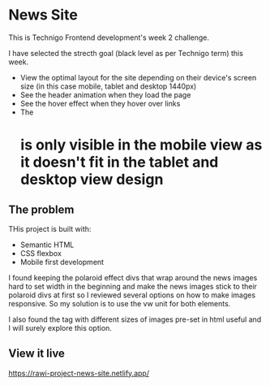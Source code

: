 # News Site

This is Technigo Frontend development's week 2 challenge. 

I have selected the strecth goal (black level as per Technigo term) this week.

- View the optimal layout for the site depending on their device's screen size
  (in this case mobile, tablet and desktop 1440px)
- See the header animation when they load the page
- See the hover effect when they hover over links
- The  <h1> is only visible in the mobile view as it doesn't fit in the tablet and desktop view design

## The problem

THis project is built with: 
- Semantic HTML
- CSS flexbox
- Mobile first development

I found keeping the polaroid effect divs that wrap around the news images hard to set width in the beginning and make the news images stick to their polaroid divs at first so I reviewed several options on how to make images responsive. 
So my solution is to  use the vw unit for both elements. 

I also found the <picture> tag with different sizes of images pre-set in html useful and I will surely explore this option. 

## View it live
https://rawi-project-news-site.netlify.app/
